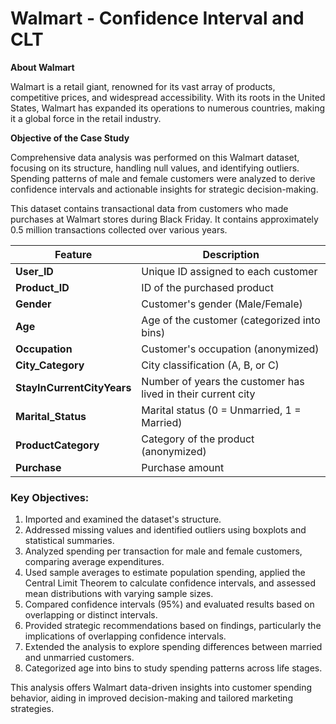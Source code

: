 # Walmart - Confidence Interval and CLT

**About Walmart**

Walmart is a retail giant, renowned for its vast array of products, competitive prices, and widespread accessibility. With its roots in the United States, Walmart has expanded its operations to numerous countries, making it a global force in the retail industry.

**Objective of the Case Study**

Comprehensive data analysis was performed on this Walmart dataset, focusing on its structure, handling null values, and identifying outliers. Spending patterns of male and female customers were analyzed to derive confidence intervals and actionable insights for strategic decision-making.

This dataset contains transactional data from customers who made purchases at Walmart stores during Black Friday. It contains approximately 0.5 million transactions collected over various years.  

| **Feature**                | **Description**                                                |  
|----------------------------|----------------------------------------------------------------|  
| **User_ID**                | Unique ID assigned to each customer                           |  
| **Product_ID**             | ID of the purchased product                                   |  
| **Gender**                 | Customer's gender (Male/Female)                               |  
| **Age**                    | Age of the customer (categorized into bins)                  |  
| **Occupation**             | Customer's occupation (anonymized)                           |  
| **City_Category**          | City classification (A, B, or C)                             |  
| **StayInCurrentCityYears** | Number of years the customer has lived in their current city |  
| **Marital_Status**         | Marital status (0 = Unmarried, 1 = Married)                  |  
| **ProductCategory**        | Category of the product (anonymized)                         |  
| **Purchase**               | Purchase amount                                              |    

### **Key Objectives:**  
1. Imported and examined the dataset's structure.  
2. Addressed missing values and identified outliers using boxplots and statistical summaries.  
3. Analyzed spending per transaction for male and female customers, comparing average expenditures.  
4. Used sample averages to estimate population spending, applied the Central Limit Theorem to calculate confidence intervals, and assessed mean distributions with varying sample sizes.  
5. Compared confidence intervals (95%) and evaluated results based on overlapping or distinct intervals.  
6. Provided strategic recommendations based on findings, particularly the implications of overlapping confidence intervals.  
7. Extended the analysis to explore spending differences between married and unmarried customers.  
8. Categorized age into bins to study spending patterns across life stages.  

This analysis offers Walmart data-driven insights into customer spending behavior, aiding in improved decision-making and tailored marketing strategies.
